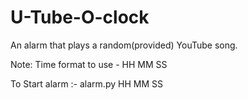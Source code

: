 # U-Tube-O-clock
An alarm that plays a random(provided) YouTube song.

Note: Time format to use - HH MM SS

To Start alarm :- alarm.py HH MM SS    
